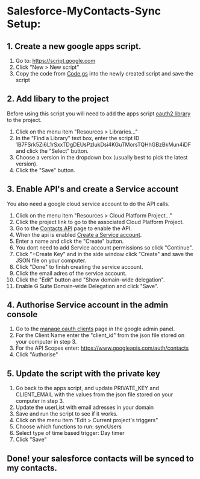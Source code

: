 # Salesforce-MyContacts-Sync Setup:

## 1. Create a new google apps script.
1. Go to: https://script.google.com
2. Click "New > New script"
3. Copy the code from [Code.gs](../master/Code.gs) into the newly created script and save the script

## 2. Add libary to the project
Before using this script you will need to add the apps script [oauth2 library](https://github.com/gsuitedevs/apps-script-oauth2) to the project.
1. Click on the menu item "Resources > Libraries..."
2. In the "Find a Library" text box, enter the script ID 1B7FSrk5Zi6L1rSxxTDgDEUsPzlukDsi4KGuTMorsTQHhGBzBkMun4iDF and click the "Select" button.
3. Choose a version in the dropdown box (usually best to pick the latest version).
4. Click the "Save" button.

## 3. Enable API's and create a Service account
You also need a google cloud service account to do the API calls.
1. Click on the menu item "Resources > Cloud Platform Project..."
2. Click the project link to go to the associated Cloud Platform Project.
3. Go to the [Contacts API](https://console.cloud.google.com/apis/library/contacts.googleapis.com?q=Contacts) page to enable the API.
4. When the api is enabled [Create a Service account](https://console.cloud.google.com/iam-admin/serviceaccounts/create).
5. Enter a name and click the "Create" button.
6. You dont need to add Service account permissions so click "Continue".
7. Click "+Create Key" and in the side window click "Create" and save the JSON file on your computer.
8. Click "Done" to finish creating the service account.
9. Click the email adres of the service account.
10. Click the "Edit" button and "Show domain-wide delegation".
11. Enable G Suite Domain-wide Delegation and click "Save".

## 4. Authorise Service account in the admin console
1. Go to the [manage oauth clients](https://admin.google.com/AdminHome?chromeless=1#OGX:ManageOauthClients) page in the google admin panel.
2. For the Client Name enter the "client_id" from the json file stored on your computer in step 3.
3. For the API Scopes enter: https://www.googleapis.com/auth/contacts
4. Click "Authorise"

## 5. Update the script with the private key
1. Go back to the apps script, and update PRIVATE_KEY and CLIENT_EMAIL with the values from the json file stored on your computer in step 3.
2. Update the userList with email adresses in your domain
3. Save and run the script to see if it works.
4. Click on the menu item "Edit > Current project's triggers"
5. Choose which functions to run: syncUsers
6. Select type of time based trigger: Day timer
7. Click "Save"

## Done! your salesforce contacts will be synced to my contacts.
